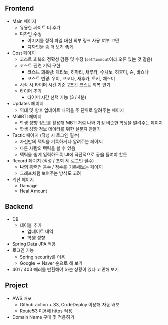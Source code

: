 ## Frontend

- Main 페이지
  - 유용한 사이트 더 추가
  - 디자인 수정
    - 이미지를 정적 파일 대신 외부 링크 사용 여부 고민
    - 디자인을 좀 더 보기 좋게
- Cost 페이지
  - 코스트 회복의 정확성 검증 및 수정 (`setTimeout`이라 오류 있는 것 같음)
  - 코스트 관련 기믹 구현
    - 코스트 회복량: 체리노, 히마리, 새루카, 수시노, 히후미, 슌, 바스나
    - 코스트 변경: 우이, 코코나, 새후카, 토키, 체스미
  - 시작 시 타이머 시간 기준 2초간 코스트 회복 연기
  - 타이머 추가
    - 타이머 시간 선택 기능 (3 / 4분)
- Updates 페이지
  - 역대 및 향후 업데이트 내역을 주 단위로 알려주는 페이지
- MollBTI 페이지
  - 학생 성향 정보를 활용해 MBTI 처럼 나와 가장 비슷한 학생을 알려주는 페이지
  - 학생 성향 정보 데이터를 위한 설문지 만들기
- Tactic 페이지 (작성 시 로그인 필수)
  - 자신만의 택틱을 기록하거나 알려주는 페이지
  - 다른 사람의 택틱을 볼 수 있음
  - 택틱을 쉽게 입력하도록 UI에 극단적으로 공을 들여야 할듯 
- Record 페이지 (작성 / 조회 시 로그인 필수)
  - **나의** 총력전 등수 / 점수를 기록해보는 페이지
  - 그래프처럼 보여주는 방식도 고려
- 계산 페이지
  - Damage
  - Heal Amount

## Backend

- DB
  - 테이블 추가
    - 업데이트 내역
    - 학생 성향
- Spring Data JPA 적용
- 로그인 기능
  - Spring security를 이용
  - Google -> Naver 순으로 해 보기
- 401 / 403 에러를 반환해야 하는 상황이 있나 고민해 보기

## Project

- AWS 배포
  - Github action + S3, CodeDeploy 이용해 자동 배포
  - Route53 이용해 https 적용
- Domain Name 구매 및 적용하기
